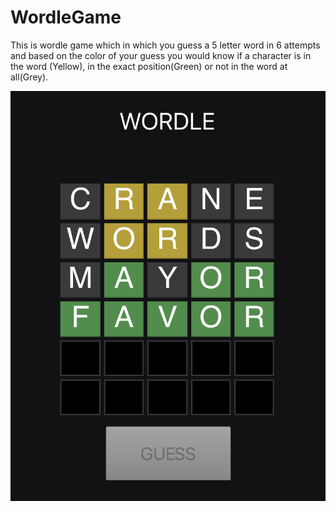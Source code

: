 # WordleGame
This is wordle game which in which you guess a 5 letter word in 6 attempts and based on the color of your guess you would know if a character is in the word (Yellow), in the exact position(Green) or not in the word at all(Grey).

![](wordle_game_simulation.png) 
